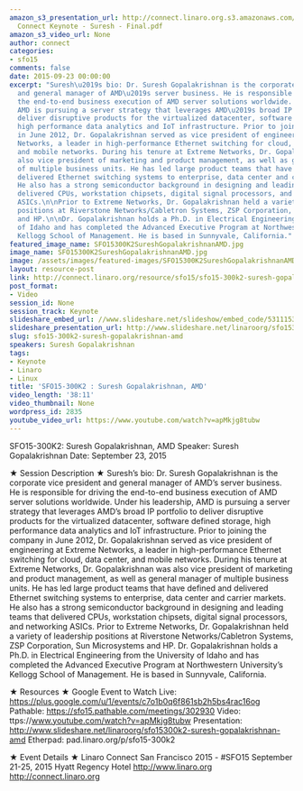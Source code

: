 ```yaml
---
amazon_s3_presentation_url: http://connect.linaro.org.s3.amazonaws.com/sfo15/Presentations/09-23-Wednesday/Linaro
  Connect Keynote - Suresh - Final.pdf
amazon_s3_video_url: None
author: connect
categories:
- sfo15
comments: false
date: 2015-09-23 00:00:00
excerpt: "Suresh\u2019s bio: Dr. Suresh Gopalakrishnan is the corporate vice president
  and general manager of AMD\u2019s server business. He is responsible for driving
  the end-to-end business execution of AMD server solutions worldwide. Under his leadership,
  AMD is pursuing a server strategy that leverages AMD\u2019s broad IP portfolio to
  deliver disruptive products for the virtualized datacenter, software defined storage,
  high performance data analytics and IoT infrastructure. Prior to joining the company
  in June 2012, Dr. Gopalakrishnan served as vice president of engineering at Extreme
  Networks, a leader in high-performance Ethernet switching for cloud, data center,
  and mobile networks. During his tenure at Extreme Networks, Dr. Gopalakrishnan was
  also vice president of marketing and product management, as well as general manager
  of multiple business units. He has led large product teams that have defined and
  delivered Ethernet switching systems to enterprise, data center and carrier markets.
  He also has a strong semiconductor background in designing and leading teams that
  delivered CPUs, workstation chipsets, digital signal processors, and networking
  ASICs.\n\nPrior to Extreme Networks, Dr. Gopalakrishnan held a variety of leadership
  positions at Riverstone Networks/Cabletron Systems, ZSP Corporation, Sun Microsystems
  and HP.\n\nDr. Gopalakrishnan holds a Ph.D. in Electrical Engineering from the University
  of Idaho and has completed the Advanced Executive Program at Northwestern University\u2019s
  Kellogg School of Management. He is based in Sunnyvale, California."
featured_image_name: SFO15300K2SureshGopalakrishnanAMD.jpg
image_name: SFO15300K2SureshGopalakrishnanAMD.jpg
image: /assets/images/featured-images/SFO15300K2SureshGopalakrishnanAMD.jpg
layout: resource-post
link: http://connect.linaro.org/resource/sfo15/sfo15-300k2-suresh-gopalakrishnan-amd/
post_format:
- Video
session_id: None
session_track: Keynote
slideshare_embed_url: //www.slideshare.net/slideshow/embed_code/53111532
slideshare_presentation_url: http://www.slideshare.net/linaroorg/sfo15300k2-suresh-gopalakrishnan-amd
slug: sfo15-300k2-suresh-gopalakrishnan-amd
speakers: Suresh Gopalakrishnan
tags:
- Keynote
- Linaro
- Linux
title: 'SFO15-300K2 : Suresh Gopalakrishnan, AMD'
video_length: '38:11'
video_thumbnail: None
wordpress_id: 2835
youtube_video_url: https://www.youtube.com/watch?v=apMkjg8tubw
---
```


SFO15-300K2: Suresh Gopalakrishnan, AMD
Speaker: Suresh Gopalakrishnan
Date: September 23, 2015

★ Session Description ★
Suresh’s bio: Dr. Suresh Gopalakrishnan is the corporate vice president and general manager of AMD’s server business. He is responsible for driving the end-to-end business execution of AMD server solutions worldwide. Under his leadership, AMD is pursuing a server strategy that leverages AMD’s broad IP portfolio to deliver disruptive products for the virtualized datacenter, software defined storage, high performance data analytics and IoT infrastructure. Prior to joining the company in June 2012, Dr. Gopalakrishnan served as vice president of engineering at Extreme Networks, a leader in high-performance Ethernet switching for cloud, data center, and mobile networks. During his tenure at Extreme Networks, Dr. Gopalakrishnan was also vice president of marketing and product management, as well as general manager of multiple business units. He has led large product teams that have defined and delivered Ethernet switching systems to enterprise, data center and carrier markets. He also has a strong semiconductor background in designing and leading teams that delivered CPUs, workstation chipsets, digital signal processors, and networking ASICs.
Prior to Extreme Networks, Dr. Gopalakrishnan held a variety of leadership positions at Riverstone Networks/Cabletron Systems, ZSP Corporation, Sun Microsystems and HP.
Dr. Gopalakrishnan holds a Ph.D. in Electrical Engineering from the University of Idaho and has completed the Advanced Executive Program at Northwestern University’s Kellogg School of Management. He is based in Sunnyvale, California.

★ Resources ★
Google Event to Watch Live:  https://plus.google.com/u/1/events/c7o1b0q6f861sb2h5bs4rac16og
Pathable: https://sfo15.pathable.com/meetings/302930
Video: ttps://www.youtube.com/watch?v=apMkjg8tubw
Presentation:  http://www.slideshare.net/linaroorg/sfo15300k2-suresh-gopalakrishnan-amd
Etherpad:  pad.linaro.org/p/sfo15-300k2

★ Event Details ★
Linaro Connect San Francisco 2015 - #SFO15
September 21-25, 2015
Hyatt Regency Hotel
http://www.linaro.org
http://connect.linaro.org
